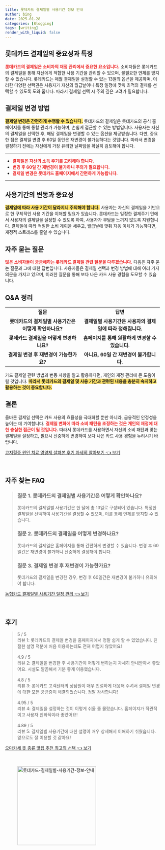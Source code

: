```yaml
---
title: 롯데카드 결제일별 사용기간 정보 안내
author: bing
date: 2025-01-28
categories: [Blogging]
tags: [writing]
render_with_liquid: false
---
```



<h2 id='롯데카드_결제일_특징'>롯데카드 결제일의 중요성과 특징</h2>

<p><b><span style="color: #ee2323;">롯데카드의 결제일은 소비자의 재정 관리에서 중요한 요소입니다.</span></b> 소비자들은 롯데카드의 결제일을 통해 자신에게 적합한 사용 기간을 관리할 수 있으며, 불필요한 연체를 방지할 수 있습니다. 롯데카드는 매월 결제일을 설정할 수 있는 13일의 옵션을 제공하며, 이러한 다양한 선택권은 사용자가 자신의 월급날이나 특정 일정에 맞춰 최적의 결제를 선택할 수 있도록 도와 줍니다. 따라서 결제일 선택 시 주의 깊은 고려가 필요합니다.</p>

<h2 id='결제일_변경_방법'>결제일 변경 방법</h2>

<p><b><span style="background-color: #ffe066;">결제일 변경은 간편하게 수행할 수 있습니다.</span></b> 롯데카드의 결제일은 롯데카드의 공식 홈페이지를 통해 통합 관리가 가능하며, 손쉽게 접근할 수 있는 방법입니다. 사용자는 자신의 결제일을 선택한 후, 해당 결제일을 변경할 수 있는 옵션을 제공받습니다. 다만, 중요한 점은 결제일 변경 후 60일 동안은 재변경이 불가능하다는 것입니다. 따라서 변경을 결정하기 전에는 자신에게 가장 유리한 날짜임을 확실히 검토해야 합니다.</p>

<hr />

<ul>
    <li><b><span style="color: #ee2323;">결제일은 자신의 소득 주기를 고려해야 합니다.</span></b></li>
    <li><b><span style="color: #ee2323;">변경 후 60일 간 재변경이 불가하니 주의가 필요합니다.</span></b></li>
    <li><b><span style="color: #ee2323;">결제일 변경은 롯데카드 홈페이지에서 간편하게 가능합니다.</span></b></li>
</ul>

<hr />

<h2 id='사용기간_변동'>사용기간의 변동과 중요성</h2>

<p><b><span style="background-color: #ffe066;">결제일에 따라 사용 기간이 달라지니 주의해야 합니다.</span></b> 사용자는 자신의 결제일을 기반으로 한 구체적인 사용 기간을 이해할 필요가 있습니다. 롯데카드는 일정한 결제주기 안에서 사용자의 결제일을 설정할 수 있도록 하여, 사용자가 부담을 느끼지 않도록 지원합니다. 결제일에 따라 적절한 소비 계획을 세우고, 월급날에 맞춰 자동 이체가 가능하다면, 재정적 스트레스를 줄일 수 있습니다.</p>

<h2 id='자주_묻는_질문'>자주 묻는 질문</h2>

<p><b><span style="color: #ee2323;">많은 소비자들이 궁금해하는 롯데카드 결제일 관련 질문을 다루겠습니다.</span></b> 다음은 자주 묻는 질문과 그에 대한 답변입니다. 사용자들은 결제일 선택과 변경 방법에 대해 여러 가지 의문을 가지고 있으며, 이러한 질문을 통해 보다 나은 카드 사용 경험을 도모할 수 있습니다.</p>

<h2 id='QnA_정리'>Q&A 정리</h2>

<table>
    <tr>
        <td style="text-align: center; height: 17px;"><b>질문</b></td>
        <td style="text-align: center; height: 17px;"><b>답변</b></td>
    </tr>
    <tr>
        <td style="text-align: center; height: 17px;"><b>롯데카드의 결제일별 사용기간은 어떻게 확인하나요?</b></td>
        <td style="text-align: center; height: 17px;"><b>결제일별 사용기간은 사용자의 결제일에 따라 정해집니다.</b></td>
    </tr>
    <tr>
        <td style="text-align: center; height: 17px;"><b>롯데카드 결제일을 어떻게 변경하나요?</b></td>
        <td style="text-align: center; height: 17px;"><b>홈페이지를 통해 원활하게 변경할 수 있습니다.</b></td>
    </tr>
    <tr>
        <td style="text-align: center; height: 17px;"><b>결제일 변경 후 재변경이 가능한가요?</b></td>
        <td style="text-align: center; height: 17px;"><b>아니요, 60일 간 재변경이 불가합니다.</b></td>
    </tr>
</table>

<p>카드 결제일 관련 방법과 변동 사항을 알고 활용하다면, 개인의 재정 관리에 큰 도움이 될 것입니다. <b><span style="background-color: #ffe066;">따라서 롯데카드의 결제일 및 사용 기간과 관련된 내용을 충분히 숙지하고 활용하는 것이 중요합니다.</span></b></p>

<h2 id='결론'>결론</h2>

<p>올바른 결제일 선택은 카드 사용의 효율성을 극대화할 뿐만 아니라, 금융적인 안정성을 높이는 데 기여합니다. <b><span style="color: #ee2323;">결제일 변화에 따라 소비 패턴을 조정하는 것은 개인의 재정에 대한 충실한 접근이 될 것입니다.</span></b> 따라서 롯데카드를 사용하면서 자신의 소비 패턴과 맞는 결제일을 설정하고, 필요시 신중하게 변경하여 보다 나은 카드 사용 경험을 누리시기 바랍니다.</p>


<p><a class="click-button" title="고지혈증 원인 치료 영양제 살펴본 후기 자세히 알아보기" href="https://24nara.github.io/posts/%EA%B3%A0%EC%A7%80%ED%98%88%EC%A6%9D-%EC%9B%90%EC%9D%B8-%EC%B9%98%EB%A3%8C-%EC%98%81%EC%96%91%EC%A0%9C-%EC%82%B4%ED%8E%B4%EB%B3%B8-%ED%9B%84%EA%B8%B0-%EC%9E%90%EC%84%B8%ED%9E%88-%EC%95%8C%EC%95%84%EB%B3%B4%EA%B8%B0/" rel="dofollow">고지혈증 원인 치료 영양제 살펴본 후기 자세히 알아보기 👈 보기</a></p><br>
<h2 id='자주_찾는_FAQ'>자주 찾는 FAQ</h2>
<div itemscope="" itemtype="https://schema.org/FAQPage"> 
<blockquote> 
<div itemscope="" itemprop="mainEntity" itemtype="https://schema.org/Question"> 
<h3 itemprop="name">질문 1. 롯데카드의 결제일별 사용기간은 어떻게 확인하나요?</h3> 
<div itemscope="" itemprop="acceptedAnswer" itemtype="https://schema.org/Answer"> 
<span itemprop="text"> 
<p>롯데카드의 결제일별 사용기간은 한 달에 총 13일로 구성되어 있습니다. 특정한 결제일을 선택하여 사용기간을 결정할 수 있으며, 이를 통해 연체를 방지할 수 있습니다.</p> 
</span> 
</div> 
</div> 

<div itemscope="" itemprop="mainEntity" itemtype="https://schema.org/Question"> 
<h3 itemprop="name">질문 2. 롯데카드의 결제일을 어떻게 변경하나요?</h3> 
<div itemscope="" itemprop="acceptedAnswer" itemtype="https://schema.org/Answer"> 
<span itemprop="text"> 
<p>롯데카드의 결제일은 홈페이지를 통해 간편하게 변경할 수 있습니다. 변경 후 60일간은 재변경이 불가하니 신중하게 결정해야 합니다.</p> 
</span> 
</div> 
</div> 

<div itemscope="" itemprop="mainEntity" itemtype="https://schema.org/Question"> 
<h3 itemprop="name">질문 3. 결제일 변경 후 재변경이 가능한가요?</h3> 
<div itemscope="" itemprop="acceptedAnswer" itemtype="https://schema.org/Answer"> 
<span itemprop="text"> 
<p>롯데카드의 결제일을 변경한 경우, 변경 후 60일간은 재변경이 불가하니 유의해야 합니다.</p> 
</span> 
</div> 
</div> 
</blockquote> 
</div>
<p><a class="click-button" title="농협카드 결제일별 사용기간 일정 관리" href="https://24nara.github.io/posts/%EB%86%8D%ED%98%91%EC%B9%B4%EB%93%9C-%EA%B2%B0%EC%A0%9C%EC%9D%BC%EB%B3%84-%EC%82%AC%EC%9A%A9%EA%B8%B0%EA%B0%84-%EC%9D%BC%EC%A0%95-%EA%B4%80%EB%A6%AC/" rel="dofollow">농협카드 결제일별 사용기간 일정 관리 👈 보기</a></p><br>
<h2 id='후기'>후기</h2>
<div itemscope itemtype="https://schema.org/Product">
  <blockquote>
  <div itemprop="review" itemscope itemtype="https://schema.org/Review">
      <div itemprop="reviewRating" itemscope itemtype="https://schema.org/Rating"> <span itemprop="ratingValue">5</span> / <span itemprop="bestRating">5</span> </div>
      <span itemprop="reviewBody">리뷰 1: 롯데카드의 결제일 변경을 홈페이지에서 정말 쉽게 할 수 있었습니다. 친절한 설명 덕분에 처음 이용하는데도 전혀 어렵지 않았어요!</span>
  </div>
  <br>
  <div itemprop="review" itemscope itemtype="https://schema.org/Review">
      <div itemprop="reviewRating" itemscope itemtype="https://schema.org/Rating"> <span itemprop="ratingValue">4.9</span> / <span itemprop="bestRating">5</span> </div>
      <span itemprop="reviewBody">리뷰 2: 결제일을 변경한 후 사용기간이 어떻게 변하는지 자세히 안내받아서 좋았어요. 시설도 깔끔해서 기분 좋게 이용했습니다.</span>
  </div>
  <br>
  <div itemprop="review" itemscope itemtype="https://schema.org/Review">
      <div itemprop="reviewRating" itemscope itemtype="https://schema.org/Rating"> <span itemprop="ratingValue">4.8</span> / <span itemprop="bestRating">5</span> </div>
      <span itemprop="reviewBody">리뷰 3: 롯데카드 고객센터의 상담원이 매우 친절하게 대응해 주셔서 결제일 변경에 대한 모든 궁금증이 해결되었습니다. 정말 감사합니다!</span>
  </div>
  <br>
  <div itemprop="review" itemscope itemtype="https://schema.org/Review">
      <div itemprop="reviewRating" itemscope itemtype="https://schema.org/Rating"> <span itemprop="ratingValue">4.95</span> / <span itemprop="bestRating">5</span> </div>
      <span itemprop="reviewBody">리뷰 4: 결제일을 설정하는 것이 이렇게 쉬울 줄 몰랐습니다. 홈페이지가 직관적이고 사용자 친화적이라 좋았어요!</span>
  </div>
  <br>
  <div itemprop="review" itemscope itemtype="https://schema.org/Review">
      <div itemprop="reviewRating" itemscope itemtype="https://schema.org/Rating"> <span itemprop="ratingValue">4.89</span> / <span itemprop="bestRating">5</span> </div>
      <span itemprop="reviewBody">리뷰 5: 결제일별 사용기간에 대한 설명이 매우 상세해서 이해하기 쉬웠습니다. 앞으로도 잘 이용할 것 같아요!</span>
  </div>
  </blockquote>
</div>
<p><a class="click-button" title="오마카세 뜻 종류 맛집 추천 최고의 선택" href="https://24nara.github.io/posts/%EC%98%A4%EB%A7%88%EC%B9%B4%EC%84%B8-%EB%9C%BB-%EC%A2%85%EB%A5%98-%EB%A7%9B%EC%A7%91-%EC%B6%94%EC%B2%9C-%EC%B5%9C%EA%B3%A0%EC%9D%98-%EC%84%A0%ED%83%9D/" rel="dofollow">오마카세 뜻 종류 맛집 추천 최고의 선택 👈 보기</a></p><br>
<figure class="image"><img src="https://24nara.github.io/assets/img/thumbnail/롯데카드-결제일별-사용기간-정보-안내.webp" alt="롯데카드-결제일별-사용기간-정보-안내" width="256" height="256"></figure>